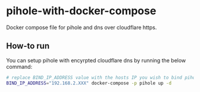 # pihole-with-docker-compose
Docker compose file for pihole and dns over cloudflare https.

## How-to run

You can setup pihole with encyrpted cloudflare dns by running the below command:

```bash
# replace BIND_IP_ADDRESS value with the hosts IP you wish to bind pihole to,
BIND_IP_ADDRESS="192.168.2.XXX" docker-compose -p pihole up -d
```
